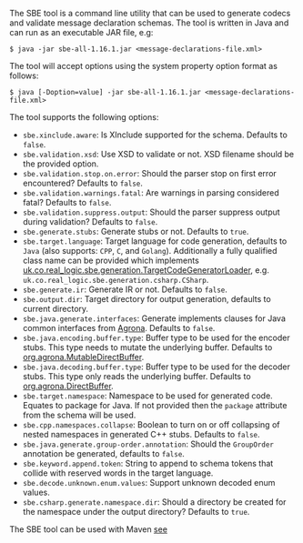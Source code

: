 The SBE tool is a command line utility that can be used to generate codecs and validate message declaration schemas. The tool is written in Java and can run as an executable JAR file, e.g:

    $ java -jar sbe-all-1.16.1.jar <message-declarations-file.xml>

The tool will accept options using the system property option format as follows:

    $ java [-Doption=value] -jar sbe-all-1.16.1.jar <message-declarations-file.xml>

The tool supports the following options:
 * `sbe.xinclude.aware`: Is XInclude supported for the schema. Defaults to `false`.
 * `sbe.validation.xsd`: Use XSD to validate or not. XSD filename should be the provided option.
 * `sbe.validation.stop.on.error`: Should the parser stop on first error encountered? Defaults to `false`.
 * `sbe.validation.warnings.fatal`: Are warnings in parsing considered fatal? Defaults to `false`.
 * `sbe.validation.suppress.output`: Should the parser suppress output during validation? Defaults to `false`.
 * `sbe.generate.stubs`: Generate stubs or not. Defaults to `true`.
 * `sbe.target.language`: Target language for code generation, defaults to `Java` (also supports: `CPP`, `C`, and `Golang`). Additionally a fully qualified class name can be provided which implements [uk.co.real_logic.sbe.generation.TargetCodeGeneratorLoader](https://github.com/real-logic/simple-binary-encoding/blob/master/sbe-tool/src/main/java/uk/co/real_logic/sbe/generation/TargetCodeGenerator.java), e.g. `uk.co.real_logic.sbe.generation.csharp.CSharp`.
 * `sbe.generate.ir`: Generate IR or not. Defaults to `false`.
 * `sbe.output.dir`: Target directory for output generation, defaults to current directory.
 * `sbe.java.generate.interfaces`: Generate implements clauses for Java common interfaces from [Agrona](https://github.com/real-logic/agrona/tree/master/agrona/src/main/java/org/agrona/sbe). Defaults to `false`.
 * `sbe.java.encoding.buffer.type`: Buffer type to be used for the encoder stubs. This type needs to mutate the underlying buffer. Defaults to [org.agrona.MutableDirectBuffer](https://github.com/real-logic/agrona/blob/master/agrona/src/main/java/org/agrona/MutableDirectBuffer.java).
 * `sbe.java.decoding.buffer.type`: Buffer type to be used for the decoder stubs. This type only reads the underlying buffer. Defaults to [org.agrona.DirectBuffer](https://github.com/real-logic/agrona/blob/master/agrona/src/main/java/org/agrona/DirectBuffer.java).
 * `sbe.target.namespace`: Namespace to be used for generated code. Equates to package for Java. If not provided then the `package` attribute from the schema will be used.
 * `sbe.cpp.namespaces.collapse`: Boolean to turn on or off collapsing of nested namespaces in generated C++ stubs. Defaults to `false`.
 * `sbe.java.generate.group-order.annotation`: Should the `GroupOrder` annotation be generated, defaults to `false`.
 * `sbe.keyword.append.token`: String to append to schema tokens that collide with reserved words in the target language.
 * `sbe.decode.unknown.enum.values`: Support unknown decoded enum values.
 * `sbe.csharp.generate.namespace.dir`: Should a directory be created for the namespace under the output directory? Defaults to `true`.

The SBE tool can be used with Maven
[see](https://github.com/real-logic/simple-binary-encoding/wiki/Sbe-Tool-Maven)
